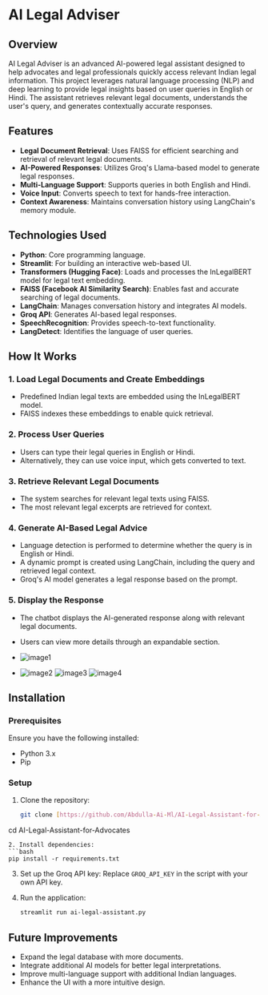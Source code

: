 # AI Legal Adviser

## Overview
AI Legal Adviser is an advanced AI-powered legal assistant designed to help advocates and legal professionals quickly access relevant Indian legal information. This project leverages natural language processing (NLP) and deep learning to provide legal insights based on user queries in English or Hindi. The assistant retrieves relevant legal documents, understands the user's query, and generates contextually accurate responses.

## Features
- **Legal Document Retrieval**: Uses FAISS for efficient searching and retrieval of relevant legal documents.
- **AI-Powered Responses**: Utilizes Groq's Llama-based model to generate legal responses.
- **Multi-Language Support**: Supports queries in both English and Hindi.
- **Voice Input**: Converts speech to text for hands-free interaction.
- **Context Awareness**: Maintains conversation history using LangChain's memory module.

## Technologies Used
- **Python**: Core programming language.
- **Streamlit**: For building an interactive web-based UI.
- **Transformers (Hugging Face)**: Loads and processes the InLegalBERT model for legal text embedding.
- **FAISS (Facebook AI Similarity Search)**: Enables fast and accurate searching of legal documents.
- **LangChain**: Manages conversation history and integrates AI models.
- **Groq API**: Generates AI-based legal responses.
- **SpeechRecognition**: Provides speech-to-text functionality.
- **LangDetect**: Identifies the language of user queries.

## How It Works
### 1. Load Legal Documents and Create Embeddings
- Predefined Indian legal texts are embedded using the InLegalBERT model.
- FAISS indexes these embeddings to enable quick retrieval.

### 2. Process User Queries
- Users can type their legal queries in English or Hindi.
- Alternatively, they can use voice input, which gets converted to text.

### 3. Retrieve Relevant Legal Documents
- The system searches for relevant legal texts using FAISS.
- The most relevant legal excerpts are retrieved for context.

### 4. Generate AI-Based Legal Advice
- Language detection is performed to determine whether the query is in English or Hindi.
- A dynamic prompt is created using LangChain, including the query and retrieved legal context.
- Groq's AI model generates a legal response based on the prompt.

### 5. Display the Response
- The chatbot displays the AI-generated response along with relevant legal documents.
- Users can view more details through an expandable section.

- ![image1](https://github.com/user-attachments/assets/0859255d-82bd-46a1-8fb1-61d2b4e0654f)
- ![image2](https://github.com/user-attachments/assets/e7b5a213-5edd-4810-a666-0ebeaa560d82)
![image3](https://github.com/user-attachments/assets/2678b3df-d49b-4cc9-aea9-3b0e639878c0)
![image4](https://github.com/user-attachments/assets/c76faa3c-57c2-4035-8108-fbcb7e45f5a6)




## Installation
### Prerequisites
Ensure you have the following installed:
- Python 3.x
- Pip

### Setup
1. Clone the repository:
   ```bash
   git clone [https://github.com/Abdulla-Ai-Ml/AI-Legal-Assistant-for-Advocates.git]
  cd AI-Legal-Assistant-for-Advocates
   
   ```
2. Install dependencies:
   ```bash
   pip install -r requirements.txt
   ```
3. Set up the Groq API key:
   Replace `GROQ_API_KEY` in the script with your own API key.

4. Run the application:
   ```bash
   streamlit run ai-legal-assistant.py
   ```

## Future Improvements
- Expand the legal database with more documents.
- Integrate additional AI models for better legal interpretations.
- Improve multi-language support with additional Indian languages.
- Enhance the UI with a more intuitive design.


